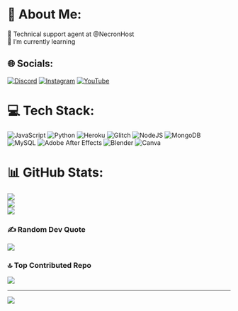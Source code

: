 # 💫 About Me:
🔭 Technical support agent at @NecronHost<br>🌱 I’m currently learning


## 🌐 Socials:
[![Discord](https://img.shields.io/badge/Discord-%237289DA.svg?logo=discord&logoColor=white)](https://discord.gg/2NutuxhcGz) [![Instagram](https://img.shields.io/badge/Instagram-%23E4405F.svg?logo=Instagram&logoColor=white)](https://instagram.com/mirc.l) [![YouTube](https://img.shields.io/badge/YouTube-%23FF0000.svg?logo=YouTube&logoColor=white)](https://youtube.com/@UC7L4GTAMCe-MpZ-UQUiRHfw) 

# 💻 Tech Stack:
![JavaScript](https://img.shields.io/badge/javascript-%23323330.svg?style=flat&logo=javascript&logoColor=%23F7DF1E) ![Python](https://img.shields.io/badge/python-3670A0?style=flat&logo=python&logoColor=ffdd54) ![Heroku](https://img.shields.io/badge/heroku-%23430098.svg?style=flat&logo=heroku&logoColor=white) ![Glitch](https://img.shields.io/badge/glitch-%233333FF.svg?style=flat&logo=glitch&logoColor=white) ![NodeJS](https://img.shields.io/badge/node.js-6DA55F?style=flat&logo=node.js&logoColor=white) ![MongoDB](https://img.shields.io/badge/MongoDB-%234ea94b.svg?style=flat&logo=mongodb&logoColor=white) ![MySQL](https://img.shields.io/badge/mysql-%2300f.svg?style=flat&logo=mysql&logoColor=white) ![Adobe After Effects](https://img.shields.io/badge/Adobe%20After%20Effects-9999FF.svg?style=flat&logo=Adobe%20After%20Effects&logoColor=white) ![Blender](https://img.shields.io/badge/blender-%23F5792A.svg?style=flat&logo=blender&logoColor=white) ![Canva](https://img.shields.io/badge/Canva-%2300C4CC.svg?style=flat&logo=Canva&logoColor=white)
# 📊 GitHub Stats:
![](https://github-readme-stats.vercel.app/api?username=FlyDani&theme=nightowl&hide_border=false&include_all_commits=true&count_private=true)<br/>
![](https://github-readme-streak-stats.herokuapp.com/?user=FlyDani&theme=nightowl&hide_border=false)<br/>
![](https://github-readme-stats.vercel.app/api/top-langs/?username=FlyDani&theme=nightowl&hide_border=false&include_all_commits=true&count_private=true&layout=compact)

### ✍️ Random Dev Quote
![](https://quotes-github-readme.vercel.app/api?type=horizontal&theme=tokyonight)

### 🔝 Top Contributed Repo
![](https://github-contributor-stats.vercel.app/api?username=FlyDani&limit=5&theme=dark&combine_all_yearly_contributions=true)

---
[![](https://visitcount.itsvg.in/api?id=FlyDani&icon=7&color=0)](https://visitcount.itsvg.in)

<!-- Proudly created with GPRM ( https://gprm.itsvg.in ) -->
